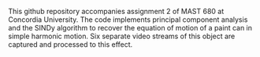 This github repository accompanies assignment 2 of MAST 680 at Concordia University. 
The code implements principal component analysis and the SINDy algorithm to recover the equation of motion of a paint can in simple harmonic motion. Six separate video streams of this object are captured and processed to this effect.
